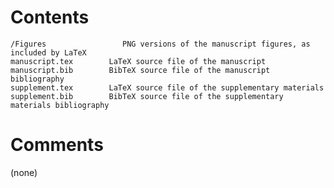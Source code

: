 # Contents
    /Figures           	     PNG versions of the manuscript figures, as included by LaTeX
    manuscript.tex        LaTeX source file of the manuscript
    manuscript.bib        BibTeX source file of the manuscript bibliography
    supplement.tex        LaTeX source file of the supplementary materials
    supplement.bib        BibTeX source file of the supplementary materials bibliography

# Comments
(none)

